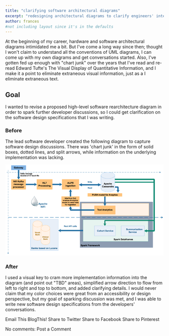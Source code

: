 ```yaml
---
title: "clarifying software architectural diagrams"
excerpt: "redesigning architectural diagrams to clarify engineers' intent"
author: frances
#not including layout since it's in the defaults
---
```



At the beginning of my career, hardware and software architectural diagrams intimidated me a bit. But I've come a long way since then; thought I won't claim to understand all the conventions of UML diagrams, I  can come up with my own diagrams and get conversations started. Also, I've gotten fed up enough with "chart junk" over the years that I've read and re-read Edward Tufte's The Visual Display of Quantitative Information, and I make it a point to eliminate extraneous visual information, just as a I eliminate extraneous text.

## Goal

I wanted to revise a proposed high-level software rearchitecture diagram in order to spark further developer discussions, so I could get clarification on the software design specifications that I was writing.

### Before

The lead software developer created the following diagram to capture software design discussions. There was 'chart junk' in the form of solid boxes, dotted lines, and split arrows, while information on the underlying implementation was lacking.



![Before](/assets/images/portfolio/BEFORE_overall_arch.png)

### After

I used a visual key to cram more implementation information into the diagram (and point out "TBD" areas), simplified arrow direction to flow from left to right and top to bottom, and added clarifying details. I would never claim that my color choices were great from an accessibility or design perspective, but my goal of sparking discussion was met, and I was able to write new software design specifications from the developers' conversations.





Email This
BlogThis!
Share to Twitter
Share to Facebook
Share to Pinterest

No comments:
Post a Comment
